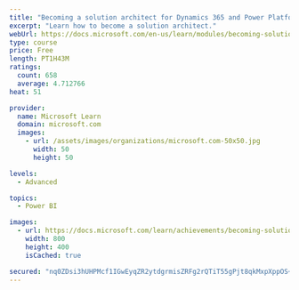 ```yaml
---
title: "Becoming a solution architect for Dynamics 365 and Power Platform"
excerpt: "Learn how to become a solution architect."
webUrl: https://docs.microsoft.com/en-us/learn/modules/becoming-solution-architect/
type: course
price: Free
length: PT1H43M
ratings:
  count: 658
  average: 4.712766
heat: 51

provider:
  name: Microsoft Learn
  domain: microsoft.com
  images:
    - url: /assets/images/organizations/microsoft.com-50x50.jpg
      width: 50
      height: 50

levels:
  - Advanced

topics:
  - Power BI

images:
  - url: https://docs.microsoft.com/learn/achievements/becoming-solution-architect-social.png
    width: 800
    height: 400
    isCached: true

secured: "nq0ZDsi3hUHPMcf1IGwEyqZR2ytdgrmisZRFg2rQTiT55gPjt8qkMxpXppOS+LjH2oTLZubjd1pAFHbP2Tvvmhkj9k7UfhoNYs58KXEW51H52uVYtgbzDeLU2jHwiqwUSbjBiWh9gxOd+Z2VfKCrnGHQhoK92u3DLuWuv+PUrUfJ3mD/sdZmBa0ZaSbbvMEl1uEv9pFq9bLbz/6JtsmPiA5mbL34Oe3UwvYaFJsrNfHAc62PiKyzKpeMHTnz823ldA1v/7p+IH++l13C3qHC3bsQnTWlJmlLKtqpFhwI9jV2l6c40h7SCBtysa0vCj+VbViLgec8p+rqylIDdAo2Oz4jRkpl450WF1eOwGhnIu7tkLXHIQUiytOesZ7oLTlLPcuz3vWlYcS3kQEwDL7MFya/9llAIjXn6pEFeHLr8Gg=;05vaqJAS1HA6f/TTkID+rA=="
---
```


